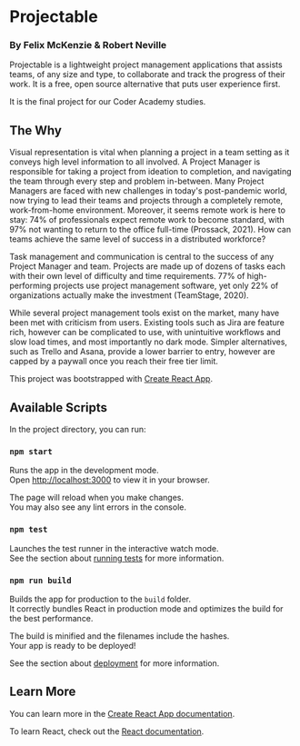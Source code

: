 # Projectable
### By Felix McKenzie & Robert Neville

Projectable is a lightweight project management applications that assists teams,
of any size and type, to collaborate and track the progress of their work. 
It is a free, open source alternative that puts user experience first.

It is the final project for our Coder Academy studies.

## The Why

Visual representation is vital when planning a project in a team setting as it 
conveys high level information to all involved. A Project Manager is responsible 
for taking a project from ideation to completion, and navigating the team through 
every step and problem in-between. Many Project Managers are faced with new 
challenges in today's post-pandemic world, now trying to lead their teams and 
projects through a completely remote, work-from-home environment. Moreover, 
it seems remote work is here to stay: 74% of professionals expect remote work 
to become standard, with 97% not wanting to return to the office full-time 
(Prossack, 2021). How can teams achieve the same level of success in a distributed 
workforce?

Task management and communication is central to the success of any Project Manager 
and team. Projects are made up of dozens of tasks each with their own level of 
difficulty and time requirements. 77% of high-performing projects use project 
management software, yet only 22% of organizations actually make the investment 
(TeamStage, 2020).

While several project management tools exist on the market, many have been met 
with criticism from users. Existing tools such as Jira are feature rich, however 
can be complicated to use, with unintuitive workflows and slow load times, and most 
importantly no dark mode. Simpler alternatives, such as Trello and Asana, provide a 
lower barrier to entry, however are capped by a paywall once you reach their free 
tier limit.

This project was bootstrapped with [Create React App](https://github.com/facebook/create-react-app).

## Available Scripts

In the project directory, you can run:

### `npm start`

Runs the app in the development mode.\
Open [http://localhost:3000](http://localhost:3000) to view it in your browser.

The page will reload when you make changes.\
You may also see any lint errors in the console.

### `npm test`

Launches the test runner in the interactive watch mode.\
See the section about [running tests](https://facebook.github.io/create-react-app/docs/running-tests) for more information.

### `npm run build`

Builds the app for production to the `build` folder.\
It correctly bundles React in production mode and optimizes the build for the best performance.

The build is minified and the filenames include the hashes.\
Your app is ready to be deployed!

See the section about [deployment](https://facebook.github.io/create-react-app/docs/deployment) for more information.

## Learn More

You can learn more in the [Create React App documentation](https://facebook.github.io/create-react-app/docs/getting-started).

To learn React, check out the [React documentation](https://reactjs.org/).

